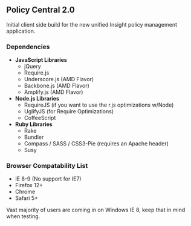 ## Policy Central 2.0

Initial client side build for the new unified Insight policy management application.

### Dependencies

* __JavaScript Libraries__
	* jQuery
	* Require.js
	* Underscore.js (AMD Flavor)
	* Backbone.js (AMD Flavor)
	* Amplify.js (AMD Flavor)
* __Node.js Libraries__
	* RequireJS (if you want to use the r.js optimizations w/Node)
	* UglifyJS (for Require Optimizations)
	* CoffeeScript
* __Ruby Libraries__
	* Rake
	* Bundler
	* Compass / SASS / CSS3-Pie (requires an Apache header)
	* Susy

### Browser Compatability List

* IE 8-9 (No support for IE7)
* Firefox 12+
* Chrome
* Safari 5+

Vast majority of users are coming in on Windows IE 8, keep that in mind when testing.